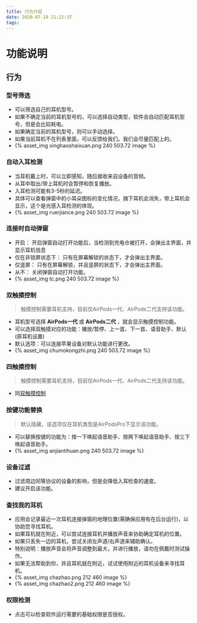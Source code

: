```yaml
---
title: 行为介绍
date: 2020-07-10 21:22:37
tags:
---
```

# 功能说明

## 行为
### 型号筛选
* 可以筛选自己的耳机型号。
* 如果不确定当前的耳机型号的，可以选择自动类型，软件会自动匹配耳机型号，但是会比较耗电。
* 如果确定当前的耳机型号，则可以手动选择。
* 如果当前耳机不在列表里面，可以反馈给我们。我们会尽量匹配上的。 
* {% asset_img xinghaoshaixuan.png 240 503.72 image %}

### 自动入耳检测
* 当耳机戴上时，可以立即感知，随后接收来自设备的音频。
* 从耳中取出/带上耳机时会暂停和恢复播放。
* 入耳检测可能有3-5秒的延迟。
* 具体可以查看弹窗中的小耳朵图标的变化情况，摘下耳机会消失，带上耳机会显示，这个是光感入耳检测的体现。
* {% asset_img ruerjiance.png 240 503.72 image %}

### 连接时自动弹窗
* 开启： 开启弹窗自动打开功能后，当检测到充电仓被打开，会弹出主界面，并显示耳机信息
* 仅在非锁屏状态下： 只有在屏幕解锁的状态下，才会弹出主界面。
* 仅竖屏： 只有在屏幕解锁，并且竖屏的状态下，才会弹出主界面。
* 从不： 关闭弹窗自动打开功能。
* {% asset_img tc.png 240 503.72 image %}

### 双触摸控制
> 触摸控制需要耳机支持，目前仅AirPods一代、AirPods二代支持该功能。
* 耳机型号选择 **AirPods一代** 或 **AirPods二代** ，就会显示触摸控制功能。
* 可以选择双触摸对应的功能：播放/暂停、上一首、下一首、语音助手、默认(原耳机设置)
* 默认选项：可以连接苹果设备对默认功能进行更改。
* {% asset_img chumokongzhi.png 240 503.72 image %}

### 四触摸控制
> 触摸控制需要耳机支持，目前仅AirPods一代、AirPods二代支持该功能。
* 同[双触摸控制](#双触摸控制)

### 按键功能替换 
> 默认隐藏，该选项仅在耳机类型是AirPodsPro下显示该功能。
* 可以替换按键的功能为：按一下唤起语音助手、按两下唤起语音助手、按三下唤起语音助手。
* {% asset_img anjiantihuan.png 240 503.72 image %}

### 设备过滤
* 过滤周边同等协议的设备的影响，但是会降低入耳检查的速度。
* 建议开启该功能。

### 查找我的耳机
* 应用会记录最近一次耳机连接弹窗的地理位置(需确保应用有在后台运行)，以协助您寻找耳机。
* 如果耳机就在附近，可以尝试连接耳机并播放声音来协助确定耳机的位置。
* 如果只丢失一边的耳机，尝试关闭左声道/右声道来辅助确认。
* 特别说明：播放声音会将声音调整到最大，并进行播放，请勿在佩戴时测试操作。
* 如果无法帮助到你，并且耳机就在附近，试试使用附近的耳机设备来寻找耳机。
* {% asset_img chazhao.png 212 460 image %}
* {% asset_img chazhao2.png 212 460 image %}

### 权限检测
* 点击可以检查软件运行需要的基础权限是否授权。
